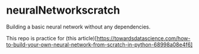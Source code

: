 # neuralNetworkscratch
Building a basic neural network without any dependencies.

This repo is practice for (this article)[https://towardsdatascience.com/how-to-build-your-own-neural-network-from-scratch-in-python-68998a08e4f6]